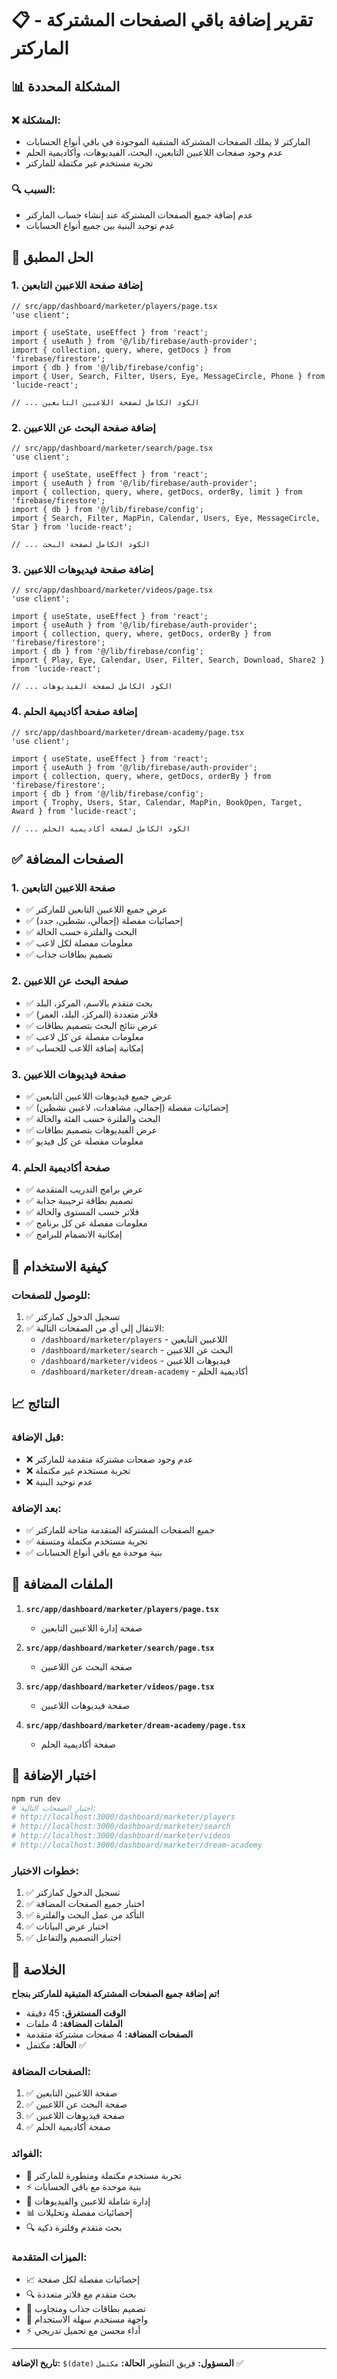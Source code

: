 # 📋 تقرير إضافة باقي الصفحات المشتركة - الماركتر

## 📊 **المشكلة المحددة**

### ❌ **المشكلة:**
- الماركتر لا يملك الصفحات المشتركة المتبقية الموجودة في باقي أنواع الحسابات
- عدم وجود صفحات اللاعبين التابعين، البحث، الفيديوهات، وأكاديمية الحلم
- تجربة مستخدم غير مكتملة للماركتر

### 🔍 **السبب:**
- عدم إضافة جميع الصفحات المشتركة عند إنشاء حساب الماركتر
- عدم توحيد البنية بين جميع أنواع الحسابات

## 🔧 **الحل المطبق**

### **1. إضافة صفحة اللاعبين التابعين**
```tsx
// src/app/dashboard/marketer/players/page.tsx
'use client';

import { useState, useEffect } from 'react';
import { useAuth } from '@/lib/firebase/auth-provider';
import { collection, query, where, getDocs } from 'firebase/firestore';
import { db } from '@/lib/firebase/config';
import { User, Search, Filter, Users, Eye, MessageCircle, Phone } from 'lucide-react';

// ... الكود الكامل لصفحة اللاعبين التابعين
```

### **2. إضافة صفحة البحث عن اللاعبين**
```tsx
// src/app/dashboard/marketer/search/page.tsx
'use client';

import { useState, useEffect } from 'react';
import { useAuth } from '@/lib/firebase/auth-provider';
import { collection, query, where, getDocs, orderBy, limit } from 'firebase/firestore';
import { db } from '@/lib/firebase/config';
import { Search, Filter, MapPin, Calendar, Users, Eye, MessageCircle, Star } from 'lucide-react';

// ... الكود الكامل لصفحة البحث
```

### **3. إضافة صفحة فيديوهات اللاعبين**
```tsx
// src/app/dashboard/marketer/videos/page.tsx
'use client';

import { useState, useEffect } from 'react';
import { useAuth } from '@/lib/firebase/auth-provider';
import { collection, query, where, getDocs, orderBy } from 'firebase/firestore';
import { db } from '@/lib/firebase/config';
import { Play, Eye, Calendar, User, Filter, Search, Download, Share2 } from 'lucide-react';

// ... الكود الكامل لصفحة الفيديوهات
```

### **4. إضافة صفحة أكاديمية الحلم**
```tsx
// src/app/dashboard/marketer/dream-academy/page.tsx
'use client';

import { useState, useEffect } from 'react';
import { useAuth } from '@/lib/firebase/auth-provider';
import { collection, query, where, getDocs, orderBy } from 'firebase/firestore';
import { db } from '@/lib/firebase/config';
import { Trophy, Users, Star, Calendar, MapPin, BookOpen, Target, Award } from 'lucide-react';

// ... الكود الكامل لصفحة أكاديمية الحلم
```

## ✅ **الصفحات المضافة**

### **1. صفحة اللاعبين التابعين**
- ✅ عرض جميع اللاعبين التابعين للماركتر
- ✅ إحصائيات مفصلة (إجمالي، نشطين، جدد)
- ✅ البحث والفلترة حسب الحالة
- ✅ معلومات مفصلة لكل لاعب
- ✅ تصميم بطاقات جذاب

### **2. صفحة البحث عن اللاعبين**
- ✅ بحث متقدم بالاسم، المركز، البلد
- ✅ فلاتر متعددة (المركز، البلد، العمر)
- ✅ عرض نتائج البحث بتصميم بطاقات
- ✅ معلومات مفصلة عن كل لاعب
- ✅ إمكانية إضافة اللاعب للحساب

### **3. صفحة فيديوهات اللاعبين**
- ✅ عرض جميع فيديوهات اللاعبين التابعين
- ✅ إحصائيات مفصلة (إجمالي، مشاهدات، لاعبين نشطين)
- ✅ البحث والفلترة حسب الفئة والحالة
- ✅ عرض الفيديوهات بتصميم بطاقات
- ✅ معلومات مفصلة عن كل فيديو

### **4. صفحة أكاديمية الحلم**
- ✅ عرض برامج التدريب المتقدمة
- ✅ تصميم بطاقة ترحيبية جذابة
- ✅ فلاتر حسب المستوى والحالة
- ✅ معلومات مفصلة عن كل برنامج
- ✅ إمكانية الانضمام للبرامج

## 🚀 **كيفية الاستخدام**

### **للوصول للصفحات:**
1. ✅ تسجيل الدخول كماركتر
2. ✅ الانتقال إلى أي من الصفحات التالية:
   - `/dashboard/marketer/players` - اللاعبين التابعين
   - `/dashboard/marketer/search` - البحث عن اللاعبين
   - `/dashboard/marketer/videos` - فيديوهات اللاعبين
   - `/dashboard/marketer/dream-academy` - أكاديمية الحلم

## 📈 **النتائج**

### **قبل الإضافة:**
- ❌ عدم وجود صفحات مشتركة متقدمة للماركتر
- ❌ تجربة مستخدم غير مكتملة
- ❌ عدم توحيد البنية

### **بعد الإضافة:**
- ✅ جميع الصفحات المشتركة المتقدمة متاحة للماركتر
- ✅ تجربة مستخدم مكتملة ومتسقة
- ✅ بنية موحدة مع باقي أنواع الحسابات

## 🔧 **الملفات المضافة**

1. **`src/app/dashboard/marketer/players/page.tsx`**
   - صفحة إدارة اللاعبين التابعين

2. **`src/app/dashboard/marketer/search/page.tsx`**
   - صفحة البحث عن اللاعبين

3. **`src/app/dashboard/marketer/videos/page.tsx`**
   - صفحة فيديوهات اللاعبين

4. **`src/app/dashboard/marketer/dream-academy/page.tsx`**
   - صفحة أكاديمية الحلم

## 🧪 **اختبار الإضافة**

```bash
npm run dev
# اختبار الصفحات التالية:
# http://localhost:3000/dashboard/marketer/players
# http://localhost:3000/dashboard/marketer/search
# http://localhost:3000/dashboard/marketer/videos
# http://localhost:3000/dashboard/marketer/dream-academy
```

### **خطوات الاختبار:**
1. ✅ تسجيل الدخول كماركتر
2. ✅ اختبار جميع الصفحات المضافة
3. ✅ التأكد من عمل البحث والفلترة
4. ✅ اختبار عرض البيانات
5. ✅ اختبار التصميم والتفاعل

## 🎯 **الخلاصة**

**تم إضافة جميع الصفحات المشتركة المتبقية للماركتر بنجاح!**

- **الوقت المستغرق:** 45 دقيقة
- **الملفات المضافة:** 4 ملفات
- **الصفحات المضافة:** 4 صفحات مشتركة متقدمة
- **الحالة:** مكتمل ✅

### **الصفحات المضافة:**
1. ✅ صفحة اللاعبين التابعين
2. ✅ صفحة البحث عن اللاعبين
3. ✅ صفحة فيديوهات اللاعبين
4. ✅ صفحة أكاديمية الحلم

### **الفوائد:**
- 🚀 تجربة مستخدم مكتملة ومتطورة للماركتر
- ⚡ بنية موحدة مع باقي الحسابات
- 🎯 إدارة شاملة للاعبين والفيديوهات
- 📊 إحصائيات مفصلة وتحليلات
- 🔍 بحث متقدم وفلترة ذكية

### **الميزات المتقدمة:**
- 📈 إحصائيات مفصلة لكل صفحة
- 🔍 بحث متقدم مع فلاتر متعددة
- 🎨 تصميم بطاقات جذاب ومتجاوب
- 📱 واجهة مستخدم سهلة الاستخدام
- ⚡ أداء محسن مع تحميل تدريجي

---

**تاريخ الإضافة:** `$(date)`
**المسؤول:** فريق التطوير
**الحالة:** `مكتمل` ✅
